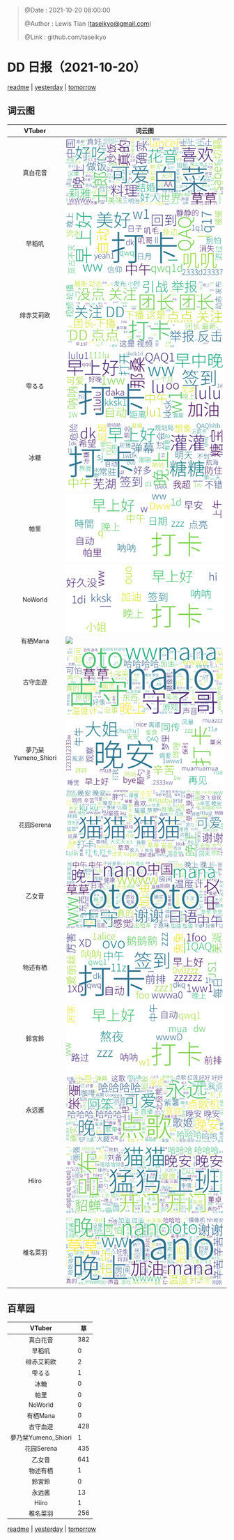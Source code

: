 > @Date    : 2021-10-20 08:00:00
>
> @Author  : Lewis Tian (taseikyo@gmail.com)
>
> @Link    : github.com/taseikyo

# DD 日报（2021-10-20）

[readme](../README.md) | [yesterday](2021-10-19.md) | [tomorrow](2021-10-21.md)

## 词云图

|VTuber|词云图|
|:-:|-|
|真白花音|![](../../images/daily/21402309_2021-10-20_purge_wordcloud.png)|
|早稻叽|![](../../images/daily/41682_2021-10-20_purge_wordcloud.png)|
|绯赤艾莉欧|![](../../images/daily/21396545_2021-10-20_purge_wordcloud.png)|
|雫るる|![](../../images/daily/21013446_2021-10-20_purge_wordcloud.png)|
|冰糖|![](../../images/daily/876396_2021-10-20_purge_wordcloud.png)|
|帕里|![](../../images/daily/4895312_2021-10-20_purge_wordcloud.png)|
|NoWorld|![](../../images/daily/21448649_2021-10-20_purge_wordcloud.png)|
|有栖Mana|![](../../images/daily/6542258_2021-10-20_purge_wordcloud.png)|
|古守血遊|![](../../images/daily/8725120_2021-10-20_purge_wordcloud.png)|
|夢乃栞Yumeno_Shiori|![](../../images/daily/14052636_2021-10-20_purge_wordcloud.png)|
|花园Serena|![](../../images/daily/14327465_2021-10-20_purge_wordcloud.png)|
|乙女音|![](../../images/daily/21320551_2021-10-20_purge_wordcloud.png)|
|物述有栖|![](../../images/daily/21449083_2021-10-20_purge_wordcloud.png)|
|鈴宮鈴|![](../../images/daily/21685677_2021-10-20_purge_wordcloud.png)|
|永远酱|![](../../images/daily/21701071_2021-10-20_purge_wordcloud.png)|
|Hiiro|![](../../images/daily/21919321_2021-10-20_purge_wordcloud.png)|
|椎名菜羽|![](../../images/daily/22347054_2021-10-20_purge_wordcloud.png)|

## 百草园

|VTuber|草|
|:-:|-|
|真白花音|382|
|早稻叽|0|
|绯赤艾莉欧|2|
|雫るる|1|
|冰糖|0|
|帕里|0|
|NoWorld|0|
|有栖Mana|0|
|古守血遊|428|
|夢乃栞Yumeno_Shiori|1|
|花园Serena|435|
|乙女音|641|
|物述有栖|1|
|鈴宮鈴|0|
|永远酱|13|
|Hiiro|1|
|椎名菜羽|256|

[readme](../README.md) | [yesterday](2021-10-19.md) | [tomorrow](2021-10-21.md)
